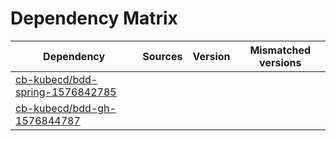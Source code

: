 # Dependency Matrix

Dependency | Sources | Version | Mismatched versions
---------- | ------- | ------- | -------------------
[cb-kubecd/bdd-spring-1576842785](https://github.com/cb-kubecd/bdd-spring-1576842785.git) |  | []() | 
[cb-kubecd/bdd-gh-1576844787](https://github.com/cb-kubecd/bdd-gh-1576844787.git) |  | []() | 
